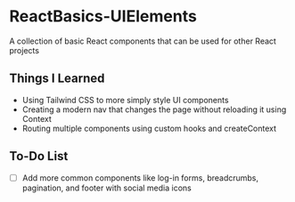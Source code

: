 # ReactBasics-UIElements
A collection of basic React components that can be used for other React projects

## Things I Learned
* Using Tailwind CSS to more simply style UI components
* Creating a modern nav that changes the page without reloading it using Context
* Routing multiple components using custom hooks and createContext

## To-Do List
- [ ] Add more common components like log-in forms, breadcrumbs, pagination, and footer with social media icons
